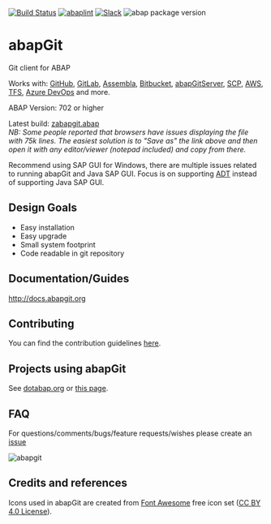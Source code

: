 [![Build Status](https://travis-ci.org/larshp/abapGit.svg?branch=master)](https://travis-ci.org/larshp/abapGit)
[![abaplint](https://app.abaplint.org/badges/larshp/abapGit)](https://app.abaplint.org/project/larshp/abapGit)
[![Slack](https://abapgit-slackinviter.herokuapp.com/badge.svg)](https://abapgit-slackinviter.herokuapp.com/)
![abap package version](https://img.shields.io/endpoint?url=https://shield.abap.space/version-shield-json/github/larshp/abapGit/src/zif_abapgit_version.intf.abap/gc_abap_version)

# abapGit

Git client for ABAP

Works with: [GitHub](https://github.com/),
[GitLab](https://gitlab.com/),
[Assembla](https://www.assembla.com/git/),
[Bitbucket](https://bitbucket.org/),
[abapGitServer](https://github.com/larshp/abapGitServer),
[SCP](http://go.sap.com/denmark/developer/tutorials/hcp-webide-commit-git.html),
[AWS](https://aws.amazon.com/codecommit/),
[TFS](https://www.visualstudio.com/team-services/git/),
[Azure DevOps](https://azure.microsoft.com/en-us/services/devops) and more.

ABAP Version: 702 or higher

Latest build: [zabapgit.abap](https://raw.githubusercontent.com/abapGit/build/master/zabapgit.abap)  
*NB: Some people reported that browsers have issues displaying the file with 75k lines. The easiest solution is to "Save as" the link above and then open it with any editor/viewer (notepad included) and copy from there.*

Recommend using SAP GUI for Windows, there are multiple issues related to running abapGit and Java SAP GUI. Focus is on supporting [ADT](https://github.com/abapGit/ADT_Frontend) instead of supporting Java SAP GUI.

## Design Goals
- Easy installation
- Easy upgrade
- Small system footprint
- Code readable in git repository

## Documentation/Guides
http://docs.abapgit.org

## Contributing

You can find the contribution guidelines [here](CONTRIBUTING.md).

## Projects using abapGit

See [dotabap.org](http://dotabap.org) or [this page](https://docs.abapgit.org/other-where-used.html).

## FAQ
For questions/comments/bugs/feature requests/wishes please create an [issue](https://github.com/larshp/abapGit/issues)

![abapgit](http://docs.abapgit.org/img/abapgit_1_73_0.png)

## Credits and references

Icons used in abapGit are created from [Font Awesome](https://fontawesome.com/) free icon set ([CC BY 4.0 License](https://fontawesome.com/license/free)).
